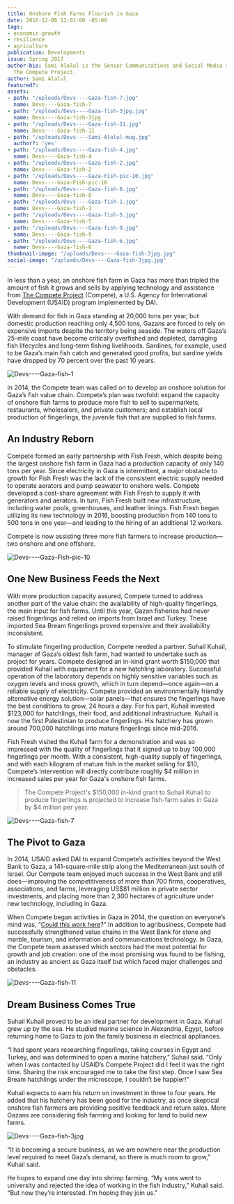 ```yaml
---
title: Onshore Fish Farms Flourish in Gaza
date: 2016-12-06 12:01:00 -05:00
tags:
- economic-growth
- resilience
- agriculture
publication: Developments
issue: Spring 2017
author-bio: Sami Alalul is the Senior Communications and Social Media Specialist for
  The Compete Project.
author: Sami Alalul
featured?: 
assets:
- path: "/uploads/Devs----Gaza-fish-7.jpg"
  name: Devs----Gaza-fish-7
- path: "/uploads/Devs----Gaza-fish-3jpg.jpg"
  name: Devs----Gaza-fish-3jpg
- path: "/uploads/Devs----Gaza-fish-11.jpg"
  name: Devs----Gaza-fish-11
- path: "/uploads/Devs----Sami-Alalul-mug.jpg"
  author?: 'yes'
- path: "/uploads/Devs----Gaza-fish-4.jpg"
  name: Devs----Gaza-fish-4
- path: "/uploads/Devs----Gaza-fish-2.jpg"
  name: Devs----Gaza-fish-2
- path: "/uploads/Devs----Gaza-Fish-pic-10.jpg"
  name: Devs----Gaza-Fish-pic-10
- path: "/uploads/Devs----Gaza-fish-8.jpg"
  name: Devs----Gaza-fish-8
- path: "/uploads/Devs----Gaza-fish-1.jpg"
  name: Devs----Gaza-fish-1
- path: "/uploads/Devs----Gaza-fish-5.jpg"
  name: Devs----Gaza-fish-5
- path: "/uploads/Devs----Gaza-fish-9.jpg"
  name: Devs----Gaza-fish-9
- path: "/uploads/Devs----Gaza-fish-6.jpg"
  name: Devs----Gaza-fish-6
thumbnail-image: "/uploads/Devs----Gaza-fish-3jpg.jpg"
social-image: "/uploads/Devs----Gaza-fish-3jpg.jpg"
---
```


In less than a year, an onshore fish farm in Gaza has more than tripled the amount of fish it grows and sells by applying technology and assistance from [The Compete Project](http://dai.com/our-work/projects/palestine%E2%80%94-compete-project) (Compete), a U.S. Agency for International Development (USAID) program implemented by DAI. 




With demand for fish in Gaza standing at 20,000 tons per year, but domestic production reaching only 4,500 tons, Gazans are forced to rely on expensive imports despite the territory being seaside. The waters off Gaza’s 25-mile coast have become critically overfished and depleted, damaging fish lifecycles and long-term fishing livelihoods. Sardines, for example, used to be Gaza’s main fish catch and generated good profits, but sardine yields have dropped by 70 percent over the past 10 years.

![Devs----Gaza-fish-1](/uploads/Devs----Gaza-fish-1.jpg "Khaled Sarhan, owner of the Fish Fresh farm.") 

In 2014, the Compete team was called on to develop an onshore solution for Gaza’s fish value chain. Compete’s plan was twofold: expand the capacity of onshore fish farms to produce more fish to sell to supermarkets, restaurants, wholesalers, and private customers; and establish local production of fingerlings, the juvenile fish that are supplied to fish farms.

## An Industry Reborn

Compete formed an early partnership with Fish Fresh, which despite being the largest onshore fish farm in Gaza had a production capacity of only 140 tons per year. Since electricity in Gaza is intermittent, a major obstacle to growth for Fish Fresh was the lack of the consistent electric supply needed to operate aerators and pump seawater to onshore wells. Compete developed a cost-share agreement with Fish Fresh to supply it with generators and aerators. In turn, Fish Fresh built new infrastructure, including water pools, greenhouses, and leather linings. Fish Fresh began utilizing its new technology in 2016, boosting production from 140 tons to 500 tons in one year—and leading to the hiring of an additional 12 workers.

Compete is now assisting three more fish farmers to increase production—two onshore and one offshore. 

![Devs----Gaza-Fish-pic-10](/uploads/Devs----Gaza-Fish-pic-10.jpg "Hatchlings under the microscope.") 

## One New Business Feeds the Next

With more production capacity assured, Compete turned to address another part of the value chain: the availability of high-quality fingerlings, the main input for fish farms. Until this year, Gazan fisheries had never raised fingerlings and relied on imports from Israel and Turkey. These imported Sea Bream fingerlings proved expensive and their availability inconsistent.

To stimulate fingerling production, Compete needed a partner. Suhail Kuhail, manager of Gaza’s oldest fish farm, had wanted to undertake such as project for years. Compete designed an in-kind grant worth $150,000 that provided Kuhail with equipment for a new hatchling laboratory. Successful operation of the laboratory depends on highly sensitive variables such as oxygen levels and moss growth, which in turn depend—once again—on a reliable supply of electricity. Compete provided an environmentally friendly alternative energy solution—solar panels—that ensures the fingerlings have the best conditions to grow, 24 hours a day. For his part, Kuhail invested $123,000 for hatchlings, their food, and additional infrastructure. Kuhail is now the first Palestinian to produce fingerlings. His hatchery has grown around 700,000 hatchlings into mature fingerlings since mid-2016.

Fish Fresh visited the Kuhail farm for a demonstration and was so impressed with the quality of fingerlings that it signed up to buy 100,000 fingerlings per month. With a consistent, high-quality supply of fingerlings, and with each kilogram of mature fish in the market selling for $10, Compete’s intervention will directly contribute roughly $4 million in increased sales per year for Gaza's onshore fish farms.

>The Compete Project's $150,000 in-kind grant to Suhail Kuhail to produce fingerlings is projected to increase fish-farm sales in Gaza by $4 million per year.

![Devs----Gaza-fish-7](/uploads/Devs----Gaza-fish-7.jpg "Sofyan Kuhair, left, owner of the Kuhail fish farm managed by his brother, Suhair, with Samih Ramlawi examining microscopic hatchlings.") 

## The Pivot to Gaza

In 2014, USAID asked DAI to expand Compete’s activities beyond the West Bank to Gaza, a 141-square-mile strip along the Mediterranean just south of Israel. Our Compete team enjoyed much success in the West Bank and still does—improving the competitiveness of more than 700 firms, cooperatives, associations, and farms, leveraging US$81 million in private sector investments, and placing more than 2,300 hectares of agriculture under new technology, including in Gaza.

When Compete began activities in Gaza in 2014, the question on everyone’s mind was, “[Could this work here](http://dai.com/news-publications/news/video-longtime-dai-employee-offers-perspective-development-gaza)?” In addition to agribusiness, Compete had successfully strengthened value chains in the West Bank for stone and marble, tourism, and information and communications technology. In Gaza, the Compete team assessed which sectors had the most potential for growth and job creation: one of the most promising was found to be fishing, an industry as ancient as Gaza itself but which faced major challenges and obstacles.

![Devs----Gaza-fish-11](/uploads/Devs----Gaza-fish-11.jpg "Fingerlings at the Kuhail fish farm.") 

## Dream Business Comes True

Suhail Kuhail proved to be an ideal partner for development in Gaza. Kuhail grew up by the sea. He studied marine science in Alexandria, Egypt, before returning home to Gaza to join the family business in electrical appliances.

“I had spent years researching fingerlings, taking courses in Egypt and Turkey, and was determined to open a marine hatchery,” Suhail said. “Only when I was contacted by USAID’s Compete Project did I feel it was the right time. Sharing the risk encouraged me to take the first step. Once I saw Sea Bream hatchlings under the microscope, I couldn’t be happier!” 

Kuhail expects to earn his return on investment in three to four years. He added that his hatchery has been good for the industry, as once skeptical onshore fish farmers are providing positive feedback and return sales. More Gazans are considering fish farming and looking for land to build new farms.

![Devs----Gaza-fish-3jpg](/uploads/Devs----Gaza-fish-3jpg.jpg "Nidal Faris, chef at the Fish Fresh restaurant.") 

“It is becoming a secure business, as we are nowhere near the production level required to meet Gaza’s demand, so there is much room to grow,” Kuhail said. 

He hopes to expand one day into shrimp farming. “My sons went to university and rejected the idea of working in the fish industry,” Kuhail said. “But now they’re interested. I’m hoping they join us."
